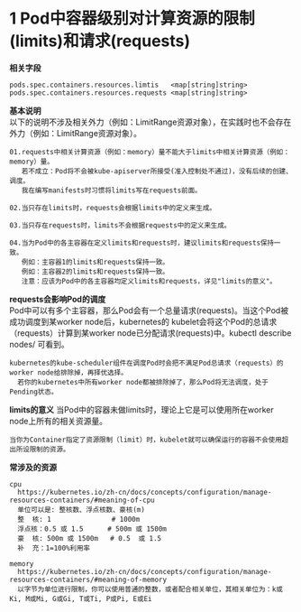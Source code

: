 # 1 Pod中容器级别对计算资源的限制(limits)和请求(requests)
**相关字段**
```
pods.spec.containers.resources.limtis   <map[string]string>
pods.spec.containers.resources.requests <map[string]string>
```

**基本说明**  
以下的说明不涉及相关外力（例如：LimitRange资源对象），在实践时也不会存在外力（例如：LimitRange资源对象）。
```
01.requests中相关计算资源（例如：memory）量不能大于limits中相关计算资源（例如：memory）量。
   若不成立：Pod将不会被kube-apiserver所接受(准入控制处不通过)，没有后续的创建、调度。
   我在编写manifests时习惯将limits写在requests前面。

02.当只存在limits时，requests会根据limits中的定义来生成。

03.当只存在requests时，limits不会根据requests中的定义来生成。

04.当为Pod中的各主容器在定义limits和requests时，建议limits和requests保持一致。
   例如：主容器1的limits和requests保持一致。
   例如：主容器2的limits和requests保持一致。
   注意：应该为Pod中的各主容器均定义limits和requests，详见"limits的意义"。
```

**requests会影响Pod的调度**  
Pod中可以有多个主容器，那么Pod会有一个总量请求(requests)。当这个Pod被成功调度到某worker node后，kubernetes的
kubelet会将这个Pod的总请求（requests）计算到某worker node已分配请求(requests)中。kubectl describe nodes/<NodeName> 可看到。
```
kubernetes的kube-scheduler组件在调度Pod时会把不满足Pod总请求（requests）的worker node给排除掉，再择优选择。
  若你的kubernetes中所有worker node都被排除掉了，那么Pod将无法调度，处于Pending状态。
```

**limits的意义**
当Pod中的容器未做limits时，理论上它是可以使用所在worker node上所有的相关资源量。
```
当你为Container指定了资源限制（limit）时，kubelet就可以确保运行的容器不会使用超出所设限制的资源。
```

**常涉及的资源**
```
cpu
  https://kubernetes.io/zh-cn/docs/concepts/configuration/manage-resources-containers/#meaning-of-cpu
  单位可以是: 整核数、浮点核数、豪核(m)
  整  核: 1               # 1000m
  浮点核：0.5 或 1.5      # 500m 或 1500m
  豪  核: 500m 或 1500m   # 0.5  或 1.5
  补  充：1=100%利用率

memory
  https://kubernetes.io/zh-cn/docs/concepts/configuration/manage-resources-containers/#meaning-of-memory
  以字节为单位进行限制，你可以使用普通的整数，或者配合相关单位，其相关单位为：k或Ki, M或Mi, G或Gi, T或Ti, P或Pi, E或Ei
```


